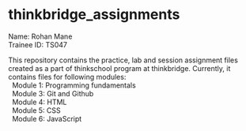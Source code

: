 # thinkbridge_assignments
Name: Rohan Mane<br />
Trainee ID: TS047

This repository contains the practice, lab and session assignment files created as a part of thinkschool program at thinkbridge. Currently, it contains files for following modules: <br>
&nbsp; Module 1: Programming fundamentals <br>
&nbsp; Module 3: Git and Github <br>
&nbsp; Module 4: HTML <br>
&nbsp; Module 5: CSS <br>
&nbsp; Module 6: JavaScript <br>
